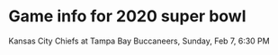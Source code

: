 # Game info for 2020 super bowl

Kansas City Chiefs at Tampa Bay Buccaneers, Sunday, Feb 7, 6:30 PM

